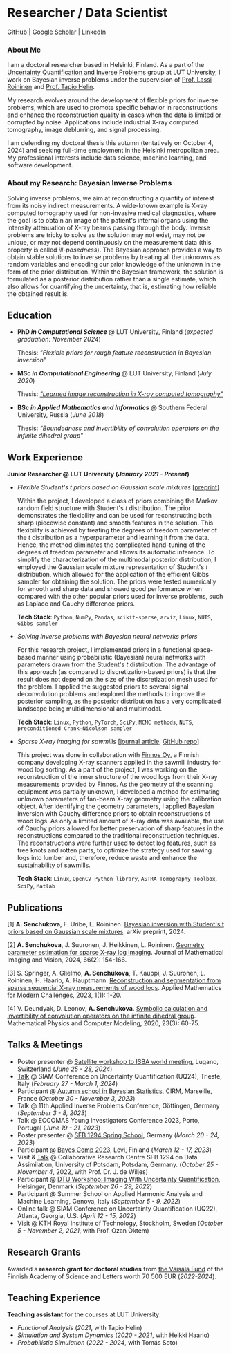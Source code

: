 # Researcher / Data Scientist

[GitHub](https://github.com/AngelinaSen) | [Google Scholar](https://scholar.google.com/citations?hl=en&user=sghAn8cAAAAJ) | [LinkedIn](https://www.linkedin.com/in/senchukova/)

### About Me

I am a doctoral researcher based in Helsinki, Finland. As a part of the [Uncertainty Quantification and Inverse Problems](https://www.lut.fi/en/research-groups/uncertainty-quantification-and-inverse-problems) group at LUT University, I work on Bayesian inverse problems under the supervision of [Prof. Lassi Roininen](https://www.lut.fi/fi/profiilit/lassi-roininen) and [Prof. Tapio Helin](https://www.lut.fi/fi/profiilit/tapio-helin). 

My research evolves around the development of flexible priors for inverse problems, which are used to promote specific behavior in reconstructions and enhance the reconstruction quality in cases when the data is limited or corrupted by noise. Applications include industrial X-ray computed tomography, image deblurring, and signal processing. 

I am defending my doctoral thesis this autumn (tentatively on October 4, 2024) and seeking full-time employment in the Helsinki metropolitan area. My professional interests include data science, machine learning, and software development.

### About my Research: Bayesian Inverse Problems

Solving inverse problems, we aim at reconstructing a quantity of interest from its noisy indirect measurements. A wide-known example is X-ray computed tomography used for non-invasive medical diagnostics, where the goal is to obtain an image of the patient's  internal organs using the intensity attenuation of X-ray beams passing through the body. Inverse problems are tricky to solve as the solution may not exist, may not be unique, or may not depend continuously on the measurement data (this property is called _ill-posedness_). The Bayesian approach provides a way to obtain stable solutions to inverse problems by treating all the unknowns as random variables and encoding our prior knowledge of the unknown in the form of the prior distribution. Within the Bayesian framework, the solution is formulated as a posterior distribution rather than a single estimate, which also allows for quantifying the uncertainty, that is, estimating how reliable the obtained result is. 

## Education 
* **PhD _in Computational Science_** @ LUT University, Finland (_expected graduation: November 2024_)
  
  Thesis: _"Flexible priors for rough feature reconstruction in Bayesian inversion"_   

* **MSc _in Computational Engineering_** @ LUT University, Finland (_July 2020_)

  Thesis: [_"Learned image reconstruction in X-ray computed tomography"_](https://urn.fi/URN:NBN:fi-fe2020062445578)

* **BSc _in Applied Mathematics and Informatics_** @ Southern Federal University, Russia (_June 2018_)

  Thesis: _"Boundedness and invertibility of convolution operators on the infinite dihedral group"_

## Work Experience 
**Junior Researcher @ LUT University (_January 2021 - Present_)**

* _Flexible Student's t priors based on Gaussian scale mixtures_ [[preprint](https://arxiv.org/pdf/2403.13665)]
  
  Within the project, I developed a class of priors combining the Markov random field structure with Student's _t_ distribution. The prior demonstrates the flexibility and can be used for reconstructing both sharp (piecewise constant) and smooth features in the solution. This flexibility is achieved by treating the degrees of freedom parameter of the _t_ distribution as a hyperparameter and learning it from the data. Hence, the method eliminates the complicated hand-tuning of the degrees of freedom parameter and allows its automatic inference. To simplify the characterization of the multimodal posterior distribution, I employed the Gaussian scale mixture representation of Student's _t_ distribution, which allowed for the application of the efficient Gibbs sampler for obtaining the solution. The priors were tested numerically for smooth and sharp data and showed good performance when compared with the other popular priors used for inverse problems, such as Laplace and Cauchy difference priors. 
  
  __Tech Stack__: `Python`, `NumPy`, `Pandas`, `scikit-sparse`, `arviz`, `Linux`, `NUTS`, `Gibbs sampler`

* _Solving inverse problems with Bayesian neural networks priors_

  For this research project, I implemented priors in a functional space-based manner using probabilistic (Bayesian) neural networks with parameters drawn from the Student's _t_ distribution. The advantage of this approach (as compared to discretization-based priors) is that the result does not depend on the size of the discretization mesh used for the problem. I applied the suggested priors to several signal deconvolution problems and explored the methods to improve the posterior sampling, as the posterior distribution has a very complicated landscape being multidimensional and multimodal. 

  __Tech Stack__: `Linux`, `Python`, `PyTorch`, `SciPy`, `MCMC methods`, `NUTS`, `preconditioned Crank–Nicolson sampler`

* _Sparse X-ray imaging for sawmills_ [[journal article](https://doi.org/10.1007/s10851-023-01167-6), [GitHub repo](https://github.com/AngelinaSen/geometry_parameter_estimation)]
  
  This project was done in collaboration with [Finnos Oy](https://www.finnos.fi/en/), a Finnish company developing X-ray scanners applied in the sawmill industry for wood log sorting. As a part of the project, I was working on the reconstruction of the inner structure of the wood logs from their X-ray measurements provided by Finnos. As the geometry of the scanning equipment was partially unknown, I developed a method for estimating unknown parameters of fan-beam X-ray geometry using the calibration object. After identifying the geometry parameters, I applied Bayesian inversion with Cauchy difference priors to obtain reconstructions of wood logs. As only a limited amount of X-ray data was available, the use of Cauchy priors allowed for better preservation of sharp features in the reconstructions compared to the traditional reconstruction techniques. The reconstructions were further used to detect log features, such as tree knots and rotten parts, to optimize the strategy used for sawing logs into lumber and, therefore, reduce waste and enhance the sustainability of sawmills.

  __Tech Stack__: `Linux`, `OpenCV Python library`, `ASTRA Tomography Toolbox`, `SciPy`, `Matlab`


## Publications 
[1] __A. Senchukova__, F. Uribe, L. Roininen. [Bayesian inversion with Student's t priors based on Gaussian scale mixtures](https://arxiv.org/pdf/2403.13665). arXiv preprint, 2024.

[2] __A. Senchukova__, J. Suuronen, J. Heikkinen, L. Roininen. [Geometry parameter estimation for sparse X-ray log imaging](https://doi.org/10.1007/s10851-023-01167-6). Journal of Mathematical Imaging and Vision, 2024, 66(2): 154-166.

[3] S. Springer, A. Glielmo, __A. Senchukova__, T. Kauppi, J. Suuronen, L. Roininen, H. Haario, A. Hauptmann. [Reconstruction and segmentation from sparse sequential X-ray measurements of wood logs](https://doi.org/10.3934/ammc.2023002). Applied Mathematics for Modern Challenges, 2023, 1(1): 1-20.

[4] V. Deundyak, D. Leonov, __A. Senchukova__. [Symbolic calculation and invertibility of convolution operators on the infinite dihedral group](https://mp.jvolsu.com/index.php/en/archive-en/389-mathematical-physics-and-computer-simulation-2020-vol-23-no-3/mathematics-and-mechanics/929-deundyak-v-m-leonov-d-a-senchukova-a-a-symbolic-calculation-and-invertibility-of-convolution-operators-on-the-infinite-dihedral-group). Mathematical Physics and Computer Modeling, 2020, 23(3): 60-75.

## Talks & Meetings
- Poster presenter @ [Satellite workshop to ISBA world meeting](https://www.usi.ch/en/feeds/25999), Lugano, Switzerland (_June 25 - 28, 2024_)
- [Talk](https://meetings.siam.org/sess/dsp_programsess.cfm?SESSIONCODE=78220) @ SIAM Conference on Uncertainty Quantification (UQ24), Trieste, Italy (_February 27 - March 1, 2024_)
- Participant @ [Autumn school in Bayesian Statistics](https://bayesatcirm.github.io/2023/), CIRM, Marseille, France (_October 30 - November 3, 2023_)
- Talk @ 11th Applied Inverse Problems Conference, Göttingen, Germany (_September 3 - 8, 2023_)
- Talk @ ECCOMAS Young Investigators Conference 2023, Porto, Portugal (_June 19 - 21, 2023_)
- Poster presenter @ [SFB 1294 Spring School](https://www.sfb1294.de/events/event/spring-school-2023), Germany (_March 20 - 24, 2023_)
- Participant @ [Bayes Comp 2023](https://bayescomp2023.com), Levi, Finland (_March 12 - 17, 2023_)
- Visit & [Talk](https://www.sfb1294.de/events/event/two-prior-models-for-edge-preserving-bayesian-inversion) @ Collaborative Research Centre SFB 1294 on Data Assimilation, University of Potsdam, Potsdam, Germany. (_October 25 - November 4_, 2022, with Prof. Dr. J. de Wiljes)
- Participant @ [DTU Workshop: Imaging With Uncertainty Quantification](https://people.compute.dtu.dk/pcha/CUQI/IUQworkshop.html), Helsingør, Denmark (_September 26 - 29, 2022_)
- Participant @ Summer School on Applied Harmonic Analysis and Machine Learning, Genova, Italy (_September 5 - 9, 2022_)
- Online talk @ SIAM Conference on Uncertainty Quantification (UQ22), Atlanta, Georgia, U.S. (_April 12 - 15, 2022_)
- Visit @ KTH Royal Institute of Technology, Stockholm, Sweden (_October 5 - November 2, 2021_, with Prof. Ozan Öktem)

## Research Grants 
Awarded a **research grant for doctoral studies** from [the Väisälä Fund](https://acadsci.fi/en/about-the-academy/funds-and-foundations/vaisala-foundation/) of the Finnish Academy of Science and Letters worth 70 500 EUR (_2022-2024_).

## Teaching Experience
**Teaching assistant** for the courses at LUT University:  
* _Functional Analysis_ (_2021_, with Tapio Helin)
* _Simulation and System Dynamics_ (_2020 - 2021_, with Heikki Haario)
* _Probabilistic Simulation_ (_2022 - 2024_, with Tomás Soto)
